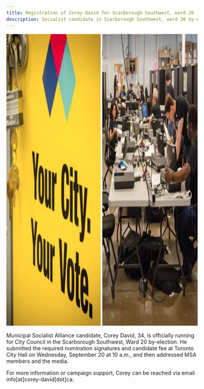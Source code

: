```yaml
---
title: Registration of Corey David for Scarborough Southwest, ward 20
description: Socialist candidate in Scarborough Southwest, ward 20 by-election registered at Toronto City Hall on Wednesday, Sept. 20
---
```


<img
    src="./../img/msa-candidate.jpg"
    alt="Municipal Socialist Alliance Candidate for Scarborough Southwest"
    width="1368"
    height="770"
  />

Municipal Socialist Alliance candidate, Corey David, 34, is officially running for City Council in the Scarborough Southwest, Ward 20 by-election. He submitted the required nomination signatures and candidate fee at Toronto City Hall on Wednesday, September 20 at 10 a.m., and then addressed MSA members and the media.

For more information or campaign support, Corey can be reached via email info[at]corey-david[dot]ca.

